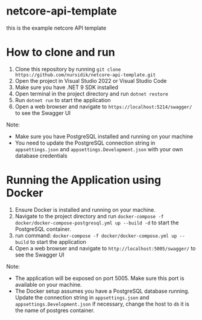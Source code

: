 # netcore-api-template
this is the example netcore API template

# How to clone and run

1. Clone this repository by running `git clone https://github.com/nursidik/netcore-api-template.git`
2. Open the project in Visual Studio 2022 or Visual Studio Code
3. Make sure you have .NET 9 SDK installed
4. Open terminal in the project directory and run `dotnet restore`
5. Run `dotnet run` to start the application
6. Open a web browser and navigate to `https://localhost:5214/swagger/` to see the Swagger UI

Note: 
- Make sure you have PostgreSQL installed and running on your machine
- You need to update the PostgreSQL connection string in `appsettings.json` and `appsettings.Development.json` with your own database credentials

# Running the Application using Docker

1. Ensure Docker is installed and running on your machine.
2. Navigate to the project directory and run `docker-compose -f docker/docker-compose-postgresql.yml up --build -d` to start the PostgreSQL container.
4. run command: `docker-compose -f docker/docker-compose.yml up --build` to start the application
6. Open a web browser and navigate to `http://localhost:5005/swagger/` to see the Swagger UI

Note: 
- The application will be exposed on port 5005. Make sure this port is available on your machine.
- The Docker setup assumes you have a PostgreSQL database running. Update the connection string in `appsettings.json` and `appsettings.Development.json` if necessary, change the host to `db` it is the name of postgres container.

